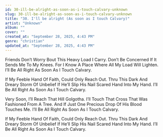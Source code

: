 ```yaml
---
id: 30-ill-be-alright-as-soon-as-i-touch-calvary-unknown
slug: 30-ill-be-alright-as-soon-as-i-touch-calvary-unknown
title: "30. I'll be alright (As soon as I touch Calvary)"
artist: "Unknown"
album: ""
cover: ""
created_at: "September 28, 2025, 4:43 PM"
genre: "christian"
updated_at: "September 28, 2025, 4:43 PM"
---
```


Friends Don’t Worry Bout This Heavy Load I Carry. Don’t Be Concerned If It Sends Me To My Knees. For I Know A Place Where All My Load Will Lighten.
I’ll Be All Right As Soon As I Touch Calvary.

If My Feeble Hand Of Faith, Could Only Reach Out. Thru This Dark And Dreary Storm Of Unbelief If He’ll Slip His Nail Scared Hand Into My Hand. I’ll Be All Right As Soon As I Touch Calvary.

Very Soon, I’ll Reach That Hill Golgotha. I’ll Touch That Cross That Was Fashioned From A Tree.
And If Just One Precious Drop Of His Blood Touches Me. I’ll Be All Right As Soon As I Touch Calvary.

If My Feeble Hand Of Faith, Could Only Reach Out. Thru This Dark And Dreary Storm Of Unbelief If He’ll Slip His Nail Scared Hand Into My Hand. I’ll Be All Right As Soon As I Touch Calvary.